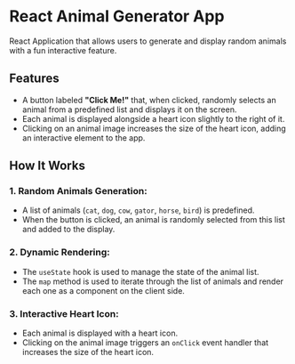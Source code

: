 # React Animal Generator App

React Application that allows users to generate and display random animals with a fun interactive feature.

## Features

- A button labeled **"Click Me!"** that, when clicked, randomly selects an animal from a predefined list and displays it on the screen.
- Each animal is displayed alongside a heart icon slightly to the right of it.
- Clicking on an animal image increases the size of the heart icon, adding an interactive element to the app.

## How It Works

### 1. Random Animals Generation:

- A list of animals (`cat`, `dog`, `cow`, `gator`, `horse`, `bird`) is predefined.
- When the button is clicked, an animal is randomly selected from this list and added to the display.

### 2. Dynamic Rendering:

- The `useState` hook is used to manage the state of the animal list.
- The `map` method is used to iterate through the list of animals and render each one as a component on the client side.

### 3. Interactive Heart Icon:

- Each animal is displayed with a heart icon.
- Clicking on the animal image triggers an `onClick` event handler that increases the size of the heart icon.
